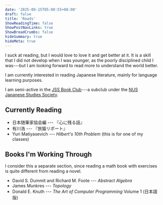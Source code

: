 ```yaml
---
date: '2025-09-15T05:00:55+08:00'
draft: false
title: 'Reads'
ShowReadingTime: false
ShowPostNavLinks: true
ShowBreadCrumbs: false
hideSummary: true
hideMeta: true
---
```

I suck at reading, but I would love to love it and get better at it.
It is a skill that I did not develop when I was younger, as the poorly disciplined child I was---but I am looking forward to read more to understand the world better.

I am currently interested in reading Japanese literature, mainly for language learning purposes.

I am semi-active in the [JSS Book Club](https://www.instagram.com/nusjapaneselit/)---a subclub under the [NUS Japanese Studies Society](https://jss.sg/).

## Currently Reading
- 日本随筆家協会編 --- 『心に残る話』
- 有川浩 --- 『旅猫リポート』
- Yuri Matiyasevich --- *Hilbert's 10th Problem* (this is for one of my classes)

## Books I'm Working Through
I consider this a separate section, since reading a math book with exercises is quite different from reading a novel.
- David S. Dummit and Richard M. Foote --- *Abstract Algebra*
- James Munkres --- *Topology*
- Donald E. Knuth --- *The Art of Computer Programming* Volume 1 (日本語版)
